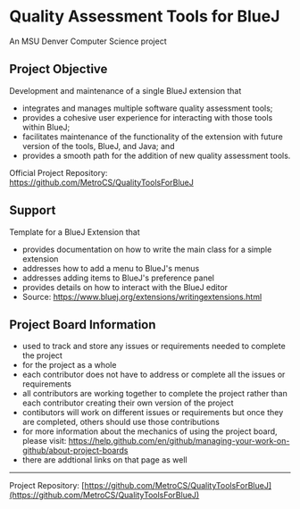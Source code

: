 # Quality Assessment Tools for BlueJ

An MSU Denver Computer Science project

## Project Objective
Development and maintenance of a single BlueJ extension that
- integrates and manages multiple software quality assessment tools;
- provides a cohesive user experience for interacting with those tools within BlueJ;
- facilitates maintenance of the functionality of the extension with future version of the tools, BlueJ, and Java; and
- provides a smooth path for the addition of new quality assessment tools.

Official Project Repository: https://github.com/MetroCS/QualityToolsForBlueJ

## Support
Template for a BlueJ Extension that
- provides documentation on how to write the main class for a simple extension
- addresses how to add a menu to BlueJ's menus
- addresses adding items to BlueJ's preference panel
- provides details on how to interact with the BlueJ editor
- Source: https://www.bluej.org/extensions/writingextensions.html

## Project Board Information
- used to track and store any issues or requirements needed to complete the project
- for the project as a whole
- each contributor does not have to address or complete all the issues or requirements
- all contributors are working together to complete the project rather than each contributor creating their own version of the project
- contibutors will work on different issues or requirements but once they are completed, others should use those contributions
- for more information about the mechanics of using the project board, please visit: https://help.github.com/en/github/managing-your-work-on-github/about-project-boards
- there are addtional links on that page as well

___
Project Repository: [https://github.com/MetroCS/QualityToolsForBlueJ](https://github.com/MetroCS/QualityToolsForBlueJ)

